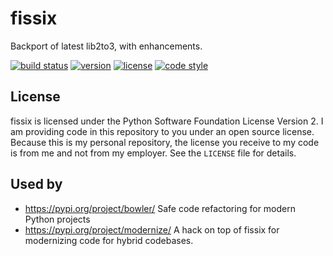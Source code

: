 fissix
======

Backport of latest lib2to3, with enhancements.

[![build status](https://travis-ci.org/jreese/fissix.svg?branch=master)](https://travis-ci.org/jreese/fissix)
[![version](https://img.shields.io/pypi/v/fissix.svg)](https://pypi.org/project/fissix)
[![license](https://img.shields.io/pypi/l/fissix.svg)](https://github.com/jreese/fissix/blob/master/LICENSE)
[![code style](https://img.shields.io/badge/code%20style-black-000000.svg)](https://github.com/ambv/black)


License
-------

fissix is licensed under the Python Software Foundation License Version 2.
I am providing code in this repository to you under an open source license.
Because this is my personal repository, the license you receive to my code
is from me and not from my employer.
See the ``LICENSE`` file for details.

Used by
-------

* https://pypi.org/project/bowler/ Safe code refactoring for modern Python projects
* https://pypi.org/project/modernize/ A hack on top of fissix for modernizing code for hybrid codebases.
